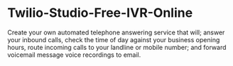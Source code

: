 # Twilio-Studio-Free-IVR-Online
Create your own automated telephone answering service that will; answer your inbound calls, check the time of day against your business opening hours, route incoming calls to your landline or mobile number; and forward voicemail message voice recordings to email.
